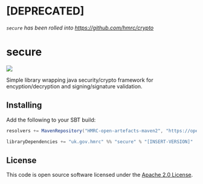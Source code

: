 [DEPRECATED]
=
*`secure` has been rolled into https://github.com/hmrc/crypto*

# secure

![](https://img.shields.io/github/v/release/hmrc/secure)

Simple library wrapping java security/crypto framework for encyption/decryption
and signing/signature validation.

## Installing

Add the following to your SBT build:

```scala
resolvers += MavenRepository("HMRC-open-artefacts-maven2", "https://open.artefacts.tax.service.gov.uk/maven2")

libraryDependencies += "uk.gov.hmrc" %% "secure" % "[INSERT-VERSION]"
```

## License

This code is open source software licensed under the [Apache 2.0 License]("http://www.apache.org/licenses/LICENSE-2.0.html").
